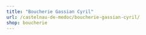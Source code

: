 ```yaml
---
title: "Boucherie Gassian Cyril"
url: /castelnau-de-medoc/boucherie-gassian-cyril/
shop: boucherie
---
```

